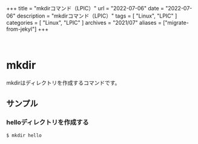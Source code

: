 +++
title = "mkdirコマンド（LPIC）"
url = "2022-07-06"
date = "2022-07-06"
description = "mkdirコマンド（LPIC）"
tags = [
  "Linux",
  "LPIC"
]
categories = [
  "Linux",
  "LPIC"
]
archives = "2021/07"
aliases = ["migrate-from-jekyl"]
+++

<br>

# mkdir

mkdirはディレクトリを作成するコマンドです。

## サンプル

### helloディレクトリを作成する

```
$ mkdir hello
```
